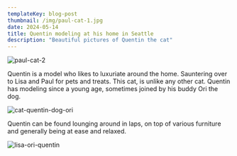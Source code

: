 ```yaml
---
templateKey: blog-post
thumbnail: /img/paul-cat-1.jpg
date: 2024-05-14
title: Quentin modeling at his home in Seattle
description: "Beautiful pictures of Quentin the cat"
---
```


![paul-cat-2](/img/paul-cat-2.jpg)

Quentin is a model who likes to luxuriate around the home.
Sauntering over to Lisa and Paul for pets and treats.
This cat, is unlike any other cat.
Quentin has modeling since a young age, sometimes joined by his buddy Ori the dog.

![cat-quentin-dog-ori](/img/cat-quentin-dog-ori.jpg)

Quentin can be found lounging around in laps, on top of various furniture and generally being at ease and relaxed.

![lisa-ori-quentin](/img/lisa-ori-quentin.jpg)